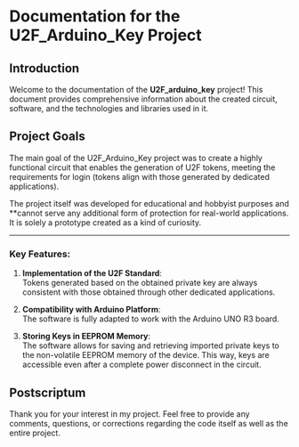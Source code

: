# Documentation for the U2F_Arduino_Key Project

## Introduction

Welcome to the documentation of the **U2F_arduino_key** project!
This document provides comprehensive information about the created circuit,
software, and the technologies and libraries used in it.

## Project Goals

The main goal of the U2F_Arduino_Key project was to create a highly functional circuit
that enables the generation of U2F tokens, meeting the requirements for login
(tokens align with those generated by dedicated applications).

The project itself was developed for educational and hobbyist purposes and **cannot serve
any additional form of protection for real-world applications.
It is solely a prototype created as a kind of curiosity.

---
### Key Features:

1. **Implementation of the U2F Standard**:\
   Tokens generated based on the obtained private key are always consistent with those obtained through
   other dedicated applications.

2. **Compatibility with Arduino Platform**:\
   The software is fully adapted to work with the Arduino UNO R3 board.

3. **Storing Keys in EEPROM Memory**:\
   The software allows for saving and retrieving imported private keys
   to the non-volatile EEPROM memory of the device. This way, keys are accessible even after a complete
   power disconnect in the circuit.

## Postscriptum
Thank you for your interest in my project.
Feel free to provide any comments, questions, or corrections regarding the code itself
as well as the entire project.
